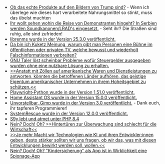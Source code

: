 * [Ob das echte Produkte auf den Bildern von Trump sind?](https://blog.fefe.de/?ts=9929d876) - Wenn ich überlege wie dieses hart verarbeitete Nahrungsmittel so stinkt, muss das übelst muchten
* [Ihr wollt sehen wohin die Reise von Demonstranten hingeht? In Serbien werden Soundkanonen/LRAD's eingesetzt.](https://blog.fefe.de/?ts=9928558f) - Seht ihr? Die Straßen sind ruhig, alle sind zufrieden!
* [librenms wurde in der Version 25.3.0 veröffentlicht.](https://github.com/librenms/librenms/releases/tag/25.3.0)
* [Da bin ich Kuketz Meinung, warum gibt man Personen eine Bühne im öffentlichen oder privaten TV, welche bewusst und wiederholt Falschinformationen verbreiten?](https://www.kuketz-blog.de/keine-buehne-fuer-desinformation-warum-talkshows-verantwortung-uebernehmen-muessen/)
* [GNU Taler löst scheinbar Probleme wofür Steuergelder ausgegeben wurden ohne eine nutzbare Lösung zu erhalten.](https://blog.fefe.de/?ts=99264c2b)
* [>>Anstatt mit Zöllen auf amerikanische Waren und Dienstleistungen zu antworten, könnten die betroffenen Länder aufhören, das geistige Eigentum amerikanischer Unternehmen in ihrem Hoheitsgebiet zu schützen.<<](https://www.watson.ch/wirtschaft/interview/848481884-trump-zoelle-diese-massnahme-koennte-die-usa-in-die-knie-zwingen)
* [Playwright-Python wurde in der Version 1.51.0 veröffentlicht.](https://github.com/microsoft/playwright-python/releases/tag/v1.51.0)
* [Home Assistant OS wurde in der Version 15.0.0 veröffentlicht.](https://github.com/home-assistant/operating-system/releases/tag/15.0)
* [Unvorstellbar, Gimp wurde in der Version 3.0 veröffentlicht.](https://gitlab.gnome.org/GNOME/gimp/-/blob/GIMP_3_0_0/NEWS) - Dank euch, ihr tapferen Programmierer!
* [SystemRescue wurde in der Version 12.0.0 veröffentlicht.](https://www.system-rescue.org/Changes-x86/)
* [S9y lebt und atmet unter PHP 8.4](https://www.onli-blogging.de/2499/Kuerzliche-Entwicklungen-bei-Serendipity.html)
* [Nein? Doch! Oh? >>Hintertüren zur Überwachung sind schlecht für die Wirtschaft<<](https://netzpolitik.org/2025/ueberwachungsagenda-going-dark-lets-talk-to-business/)
* [>>Je mehr Macht wir Technologien wie KI und ihren Entwickler:innen geben, desto stärker sollten wir uns fragen, ob wir das, was mit diesen Entwicklungen bewirkt werden soll, wollen.<<](https://katika-kuehnreich.com/blog/2025/03/17/video-zum-vortrag-zauberhafte-ki-welt/)
* [Nein? Doch! Oh? "Kindersicherung" als App ist in Wirklichkeit eine Spionage-App](https://netzpolitik.org/2025/spionage-apps-neue-studie-enthuellt-risiken-von-spionage-apps-fuer-kinder/)

